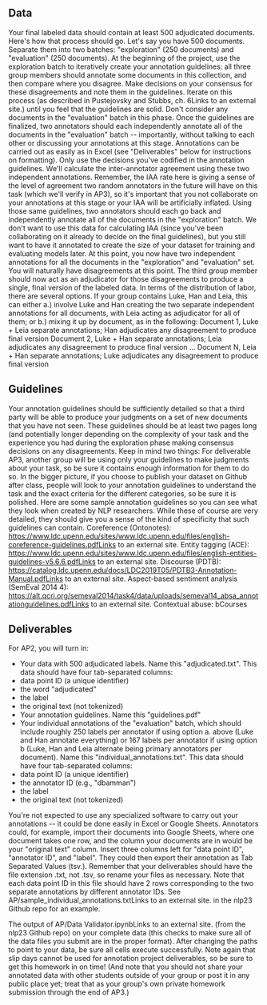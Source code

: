 ## Data
Your final labeled data should contain at least 500 adjudicated documents.  Here's how that process should go.
Let's say you have 500 documents. Separate them into two batches: "exploration" (250 documents) and "evaluation" (250 documents).
At the beginning of the project, use the exploration batch to iteratively create your annotation guidelines: all three group members should annotate some documents in this collection, and then compare where you disagree. Make decisions on your consensus for these disagreements and note them in the guidelines.  Iterate on this process (as described in Pustejovsky and Stubbs, ch. 6Links to an external site.) until you feel that the guidelines are solid.  Don't consider any documents in the "evaluation" batch in this phase.
Once the guidelines are finalized, two annotators should each independently annotate all of the documents in the "evaluation" batch -- importantly, without talking to each other or discussing your annotations at this stage. Annotations can be carried out as easily as in Excel (see "Deliverables" below for instructions on formatting). Only use the decisions you've codified in the annotation guidelines. We'll calculate the inter-annotator agreement using these two independent annotations.  Remember, the IAA rate here is giving a sense of the level of agreement two random annotators in the future will have on this task (which we'll verify in AP3), so it's important that you not collaborate on your annotations at this stage or your IAA will be artificially inflated.
Using those same guidelines, two annotators should each go back and independently annotate all of the documents in the "exploration" batch.  We don't want to use this data for calculating IAA (since you've been collaborating on it already to decide on the final guidelines), but you still want to have it annotated to create the size of your dataset for training and evaluating models later.
At this point, you now have two independent annotations for all the documents in the "exploration" and "evaluation" set.  You will naturally have disagreements at this point.  The third group member should now act as an adjudicator for those disagreements to produce a single, final version of the labeled data.
In terms of the distribution of labor, there are several options. If your group contains Luke, Han and Leia, this can either a.) involve Luke and Han creating the two separate independent annotations for all documents, with Leia acting as adjudicator for all of them; or b.) mixing it up by document, as in the following:
Document 1, Luke + Leia separate annotations; Han adjudicates any disagreement to produce final version
Document 2, Luke + Han separate annotations; Leia adjudicates any disagreement to produce final version
...
Document N, Leia + Han separate annotations; Luke adjudicates any disagreement to produce final version

## Guidelines
Your annotation guidelines should be sufficiently detailed so that a third party will be able to produce your judgments on a set of new documents that you have not seen.  These guidelines should be at least two pages long (and potentially longer depending on the complexity of your task and the experience you had during the exploration phase making consensus decisions on any disagreements.  Keep in mind two things:
For deliverable AP3, another group will be using only your guidelines to make judgments about your task, so be sure it contains enough information for them to do so.
In the bigger picture, if you choose to publish your dataset on Github after class, people will look to your annotation guidelines to understand the task and the exact criteria for the different categories, so be sure it is polished.
Here are some sample annotation guidelines so you can see what they look when created by NLP researchers.  While these of course are very detailed, they should give you a sense of the kind of specificity that such guidelines can contain.
Coreference (Ontonotes): https://www.ldc.upenn.edu/sites/www.ldc.upenn.edu/files/english-coreference-guidelines.pdfLinks to an external site.
Entity tagging (ACE): https://www.ldc.upenn.edu/sites/www.ldc.upenn.edu/files/english-entities-guidelines-v5.6.6.pdfLinks to an external site.
Discourse (PDTB): https://catalog.ldc.upenn.edu/docs/LDC2019T05/PDTB3-Annotation-Manual.pdfLinks to an external site.
Aspect-based sentiment analysis (SemEval 2014 4): https://alt.qcri.org/semeval2014/task4/data/uploads/semeval14_absa_annotationguidelines.pdfLinks to an external site.
Contextual abuse: bCourses

## Deliverables
For AP2, you will turn in:
- Your data with 500 adjudicated labels.  Name this "adjudicated.txt".  This data should have four tab-separated columns:
- data point ID (a unique identifier)
- the word "adjudicated"
- the label
- the original text (not tokenized)
- Your annotation guidelines.  Name this "guidelines.pdf"
- Your individual annotations of the "evaluation" batch, which should include roughly 250 labels per annotator if using option a. above (Luke and Han annotate everything) or 167 labels per annotator if using option b (Luke, Han and Leia alternate being primary annotators per document).  Name this "individual_annotations.txt". This data should have four tab-separated columns:
- data point ID (a unique identifier)
- the annotator ID (e.g., "dbamman")
- the label
- the original text (not tokenized)

You're not expected to use any specialized software to carry out your annotations -- it could be done easily in Excel or Google Sheets.
Annotators could, for example, import their documents into Google Sheets, where one document takes one row, and the column your documents are in would be your "original text" column. Insert three columns left for "data point ID", "annotator ID", and "label".
They could then export their annotation as Tab Separated Values (tsv.).
Remember that your deliverables should have the file extension .txt, not .tsv, so rename your files as necessary.
Note that each data point ID in this file should have 2 rows corresponding to the two separate annotations by different annotator IDs. See AP/sample_individual_annotations.txtLinks to an external site. in the nlp23 Github repo for an example.

The output of AP/Data Validator.ipynbLinks to an external site. (from the nlp23 Github repo) on your complete data (this checks to make sure all of the data files you submit are in the proper format).  After changing the paths to point to your data, be sure all cells execute successfully.
Note again that slip days cannot be used for annotation project deliverables, so be sure to get this homework in on time!  (And note that you should not share your annotated data with other students outside of your group or post it in any public place yet; treat that as your group's own private homework submission through the end of AP3.)
